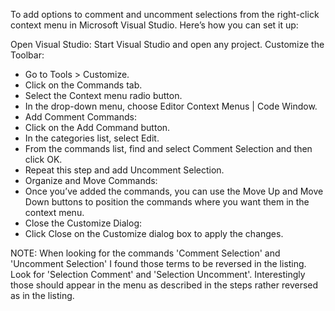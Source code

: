 To add options to comment and uncomment selections from the right-click context menu in Microsoft Visual Studio. Here’s how you can set it up:

Open Visual Studio: Start Visual Studio and open any project.
Customize the Toolbar:
- Go to Tools > Customize.
- Click on the Commands tab.
- Select the Context menu radio button.
- In the drop-down menu, choose Editor Context Menus | Code Window.
- Add Comment Commands:
- Click on the Add Command button.
- In the categories list, select Edit.
- From the commands list, find and select Comment Selection and then click OK.
- Repeat this step and add Uncomment Selection.
- Organize and Move Commands:
- Once you’ve added the commands, you can use the Move Up and Move Down buttons to position the commands where you want them in the context menu.
- Close the Customize Dialog:
- Click Close on the Customize dialog box to apply the changes.

NOTE:  When looking for the commands 'Comment Selection' and 'Uncomment Selection' I found those terms to be reversed in the listing.
Look for 'Selection Comment' and 'Selection Uncomment'.  Interestingly those should appear in the menu as described in the steps rather reversed as in the listing.
